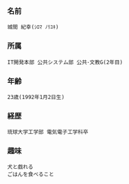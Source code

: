 ### 名前
	城間 紀幸(ｼﾛﾏ ﾉﾘﾕｷ)
### 所属
	IT開発本部 公共システム部 公共･文教G(2年目)
### 年齢
	23歳(1992年1月2日生)
### 経歴
	琉球大学工学部 電気電子工学科卒
### 趣味
	犬と戯れる  
	ごはんを食べること

